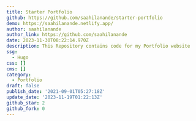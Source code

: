 ```yaml
---
title: Starter Portfolio
github: https://github.com/saahilanande/starter-portfolio
demo: https://saahilanande.netlify.app/
author: saahilanande
author_link: https://github.com/saahilanande
date: 2023-11-30T08:22:14.970Z
description: This Repository contains code for my Portfolio website
ssg:
  - Hugo
css: []
cms: []
category:
  - Portfolio
draft: false
publish_date: '2021-09-01T05:27:18Z'
update_date: '2023-11-19T01:22:13Z'
github_star: 2
github_fork: 0
---
```

